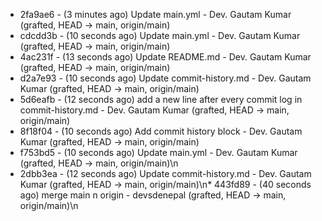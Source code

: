 * 2fa9ae6 - (3 minutes ago) Update main.yml - Dev. Gautam Kumar (grafted, HEAD -> main, origin/main)
* cdcdd3b - (10 seconds ago) Update main.yml - Dev. Gautam Kumar (grafted, HEAD -> main, origin/main)
* 4ac231f - (13 seconds ago) Update README.md - Dev. Gautam Kumar (grafted, HEAD -> main, origin/main)
* d2a7e93 - (10 seconds ago) Update commit-history.md - Dev. Gautam Kumar (grafted, HEAD -> main, origin/main)
* 5d6eafb - (12 seconds ago) add a new line after every commit log in commit-history.md - Dev. Gautam Kumar (grafted, HEAD -> main, origin/main)
* 8f18f04 - (10 seconds ago) Add commit history block - Dev. Gautam Kumar (grafted, HEAD -> main, origin/main)
* f753bd5 - (10 seconds ago) Update main.yml - Dev. Gautam Kumar (grafted, HEAD -> main, origin/main)\n
* 2dbb3ea - (12 seconds ago) Update commit-history.md - Dev. Gautam Kumar (grafted, HEAD -> main, origin/main)\n* 443fd89 - (40 seconds ago) merge main n origin - devsdenepal (grafted, HEAD -> main, origin/main)\n